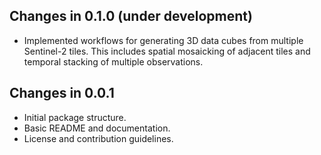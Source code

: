 ## Changes in 0.1.0 (under development)

* Implemented workflows for generating 3D data cubes from multiple Sentinel-2 tiles.
  This includes spatial mosaicking of adjacent tiles and temporal stacking of
  multiple observations.

## Changes in 0.0.1

* Initial package structure.
* Basic README and documentation.
* License and contribution guidelines.
